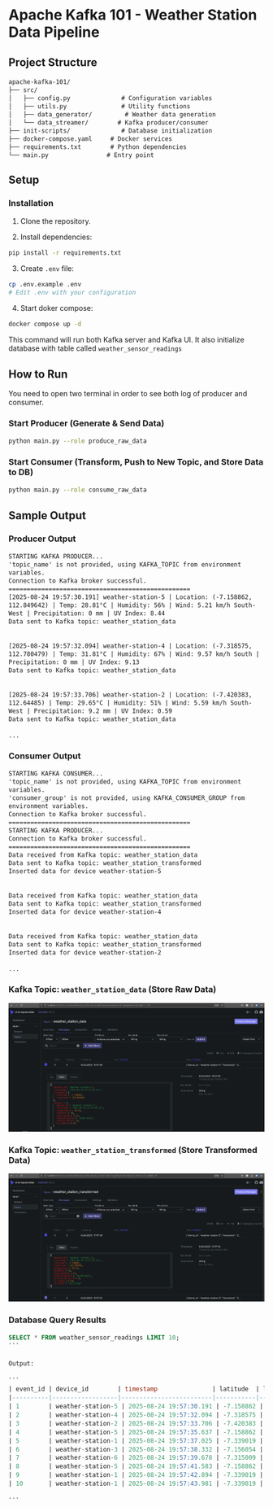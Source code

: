 # Apache Kafka 101 - Weather Station Data Pipeline

## Project Structure

```
apache-kafka-101/
├── src/
│   ├── config.py              # Configuration variables
│   ├── utils.py               # Utility functions
│   ├── data_generator/         # Weather data generation
│   └── data_streamer/        # Kafka producer/consumer
├── init-scripts/              # Database initialization
├── docker-compose.yaml     # Docker services
├── requirements.txt        # Python dependencies
└── main.py                # Entry point
```

## Setup

### Installation

1. Clone the repository.

2. Install dependencies:

```bash
pip install -r requirements.txt
```

3. Create `.env` file:

```bash
cp .env.example .env
# Edit .env with your configuration
```

4. Start doker compose:

```bash
docker compose up -d
```

This command will run both Kafka server and Kafka UI. It also initialize database with table called `weather_sensor_readings`

## How to Run

You need to open two terminal in order to see both log of producer and consumer.

### Start Producer (Generate & Send Data)

```bash
python main.py --role produce_raw_data
```

### Start Consumer (Transform, Push to New Topic, and Store Data to DB)

```bash
python main.py --role consume_raw_data
```

## Sample Output

### Producer Output

```
STARTING KAFKA PRODUCER...
'topic_name' is not provided, using KAFKA_TOPIC from environment variables.
Connection to Kafka broker successful.
==================================================
[2025-08-24 19:57:30.191] weather-station-5 | Location: (-7.158862, 112.849642) | Temp: 28.81°C | Humidity: 56% | Wind: 5.21 km/h South-West | Precipitation: 0 mm | UV Index: 8.44
Data sent to Kafka topic: weather_station_data


[2025-08-24 19:57:32.094] weather-station-4 | Location: (-7.318575, 112.780479) | Temp: 31.81°C | Humidity: 67% | Wind: 9.57 km/h South | Precipitation: 0 mm | UV Index: 9.13
Data sent to Kafka topic: weather_station_data


[2025-08-24 19:57:33.706] weather-station-2 | Location: (-7.420383, 112.64485) | Temp: 29.65°C | Humidity: 51% | Wind: 5.59 km/h South-West | Precipitation: 9.2 mm | UV Index: 0.59
Data sent to Kafka topic: weather_station_data

...
```

### Consumer Output

```
STARTING KAFKA CONSUMER...
'topic_name' is not provided, using KAFKA_TOPIC from environment variables.
'consumer_group' is not provided, using KAFKA_CONSUMER_GROUP from environment variables.
Connection to Kafka broker successful.
==================================================
STARTING KAFKA PRODUCER...
Connection to Kafka broker successful.
==================================================
Data received from Kafka topic: weather_station_data
Data sent to Kafka topic: weather_station_transformed
Inserted data for device weather-station-5


Data received from Kafka topic: weather_station_data
Data sent to Kafka topic: weather_station_transformed
Inserted data for device weather-station-4


Data received from Kafka topic: weather_station_data
Data sent to Kafka topic: weather_station_transformed
Inserted data for device weather-station-2

...
```

### Kafka Topic: `weather_station_data` (Store Raw Data)

![weather_station_data](./images/weather_station_raw_data.png)

### Kafka Topic: `weather_station_transformed` (Store Transformed Data)

![weather_station_transformedr](./images/weather_station_transformed_data.png)

### Database Query Results

````sql
SELECT * FROM weather_sensor_readings LIMIT 10;
```

Output:

```
| event_id | device_id        | timestamp               | latitude  | longitude   | temperature | humidity | wind_speed | wind_direction | precipitation_mm | uv_index | uv_level   |
|----------|------------------|-------------------------|-----------|-------------|-------------|----------|------------|----------------|------------------|----------|------------|
| 1        | weather-station-5 | 2025-08-24 19:57:30.191 | -7.158862 | 112.849642  | 28.81       | 56       | 5.21       | South-West     | 0                | 8.44     | Very High  |
| 2        | weather-station-4 | 2025-08-24 19:57:32.094 | -7.318575 | 112.780479  | 31.81       | 67       | 9.57       | South          | 0                | 9.13     | Very High  |
| 3        | weather-station-2 | 2025-08-24 19:57:33.706 | -7.420383 | 112.64485   | 29.65       | 51       | 5.59       | South-West     | 9.2              | 0.59     | Low        |
| 4        | weather-station-5 | 2025-08-24 19:57:35.637 | -7.158862 | 112.849642  | 28.79       | 56       | 5.2        | South-West     | 0                | 8.44     | Very High  |
| 5        | weather-station-1 | 2025-08-24 19:57:37.025 | -7.339019 | 112.841093  | 30.34       | 74       | 6.81       | North-West     | 5.99             | 0.57     | Low        |
| 6        | weather-station-3 | 2025-08-24 19:57:38.332 | -7.156054 | 112.740006  | 27.52       | 77       | 7.59       | South          | 6.45             | 0.25     | Low        |
| 7        | weather-station-6 | 2025-08-24 19:57:39.678 | -7.315009 | 112.746605  | 31.38       | 51       | 9.06       | North          | 0                | 9.06     | Very High  |
| 8        | weather-station-5 | 2025-08-24 19:57:41.583 | -7.158862 | 112.849642  | 28.79       | 56       | 5.2        | South-West     | 0                | 8.43     | Very High  |
| 9        | weather-station-1 | 2025-08-24 19:57:42.894 | -7.339019 | 112.841093  | 30.34       | 74       | 6.82       | North-West     | 5.99             | 0.57     | Low        |
| 10       | weather-station-1 | 2025-08-24 19:57:43.981 | -7.339019 | 112.841093  | 30.35       | 74       | 6.83       | North-West     | 5.99             | 0.61     | Low        |

```
````

